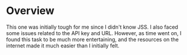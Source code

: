 # Overview
This one was initially tough for me since I didn't know JSS. I also faced some issues related to the API key and URL. However, as time went on, I found this task to be much more entertaining, and the resources on the internet made it much easier than I initially felt.
